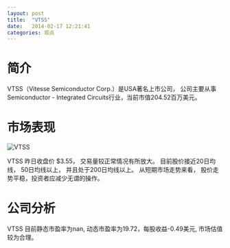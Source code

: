 ```yaml
---
layout: post
title:  "VTSS"
date:   2014-02-17 12:21:41
categories: 观点
---
```


# 简介
VTSS（Vitesse Semiconductor Corp.）是USA著名上市公司，
公司主要从事Semiconductor - Integrated Circuits行业，当前市值204.52百万美元。

# 市场表现

![VTSS](http://finviz.com/chart.ashx?t=VTSS&ty=c&ta=1&p=d&s=l)

VTSS 昨日收盘价 $3.55，
交易量较正常情况有所放大。
目前股价接近20日均线，
50日均线以上，
并且处于200日均线以上。
从短期市场走势来看，
股价走势平稳，投资者应减少无谓的操作。

# 公司分析
VTSS 目前静态市盈率为nan, 动态市盈率为19.72，每股收益-0.49美元,
市场估值较为合理。
